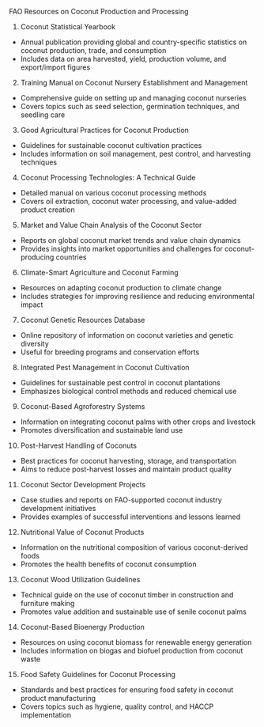 FAO Resources on Coconut Production and Processing

1. Coconut Statistical Yearbook
- Annual publication providing global and country-specific statistics on coconut production, trade, and consumption
- Includes data on area harvested, yield, production volume, and export/import figures

2. Training Manual on Coconut Nursery Establishment and Management
- Comprehensive guide on setting up and managing coconut nurseries
- Covers topics such as seed selection, germination techniques, and seedling care

3. Good Agricultural Practices for Coconut Production
- Guidelines for sustainable coconut cultivation practices
- Includes information on soil management, pest control, and harvesting techniques

4. Coconut Processing Technologies: A Technical Guide
- Detailed manual on various coconut processing methods
- Covers oil extraction, coconut water processing, and value-added product creation

5. Market and Value Chain Analysis of the Coconut Sector
- Reports on global coconut market trends and value chain dynamics
- Provides insights into market opportunities and challenges for coconut-producing countries

6. Climate-Smart Agriculture and Coconut Farming
- Resources on adapting coconut production to climate change
- Includes strategies for improving resilience and reducing environmental impact

7. Coconut Genetic Resources Database
- Online repository of information on coconut varieties and genetic diversity
- Useful for breeding programs and conservation efforts

8. Integrated Pest Management in Coconut Cultivation
- Guidelines for sustainable pest control in coconut plantations
- Emphasizes biological control methods and reduced chemical use

9. Coconut-Based Agroforestry Systems
- Information on integrating coconut palms with other crops and livestock
- Promotes diversification and sustainable land use

10. Post-Harvest Handling of Coconuts
- Best practices for coconut harvesting, storage, and transportation
- Aims to reduce post-harvest losses and maintain product quality

11. Coconut Sector Development Projects
- Case studies and reports on FAO-supported coconut industry development initiatives
- Provides examples of successful interventions and lessons learned

12. Nutritional Value of Coconut Products
- Information on the nutritional composition of various coconut-derived foods
- Promotes the health benefits of coconut consumption

13. Coconut Wood Utilization Guidelines
- Technical guide on the use of coconut timber in construction and furniture making
- Promotes value addition and sustainable use of senile coconut palms

14. Coconut-Based Bioenergy Production
- Resources on using coconut biomass for renewable energy generation
- Includes information on biogas and biofuel production from coconut waste

15. Food Safety Guidelines for Coconut Processing
- Standards and best practices for ensuring food safety in coconut product manufacturing
- Covers topics such as hygiene, quality control, and HACCP implementation